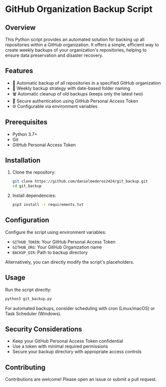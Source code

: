 # GitHub Organization Backup Script

## Overview

This Python script provides an automated solution for backing up all repositories within a GitHub organization. It offers a simple, efficient way to create weekly backups of your organization's repositories, helping to ensure data preservation and disaster recovery.

## Features

- 🔄 Automatic backup of all repositories in a specified GitHub organization
- 📅 Weekly backup strategy with date-based folder naming
- 🗑️ Automatic cleanup of old backups (keeps only the latest two)
- 🔐 Secure authentication using GitHub Personal Access Token
- 🌐 Configurable via environment variables

## Prerequisites

- Python 3.7+
- Git
- GitHub Personal Access Token

## Installation

1. Clone the repository:

   ```bash
   git clone https://github.com/danielmederos2424/git_backup.git
   cd git_backup
   ```

2. Install dependencies:

   ```bash
   pip3 install -r requirements.txt
   ```

## Configuration

Configure the script using environment variables:

- `GITHUB_TOKEN`: Your GitHub Personal Access Token
- `GITHUB_ORG`: Your GitHub Organization name
- `BACKUP_DIR`: Path to backup directory

Alternatively, you can directly modify the script's placeholders.

## Usage

Run the script directly:

```bash
python3 git_backup.py
```

For automated backups, consider scheduling with cron (Linux/macOS) or Task Scheduler (Windows).

## Security Considerations

- Keep your GitHub Personal Access Token confidential
- Use a token with minimal required permissions
- Secure your backup directory with appropriate access controls

## Contributing

Contributions are welcome! Please open an issue or submit a pull request.
